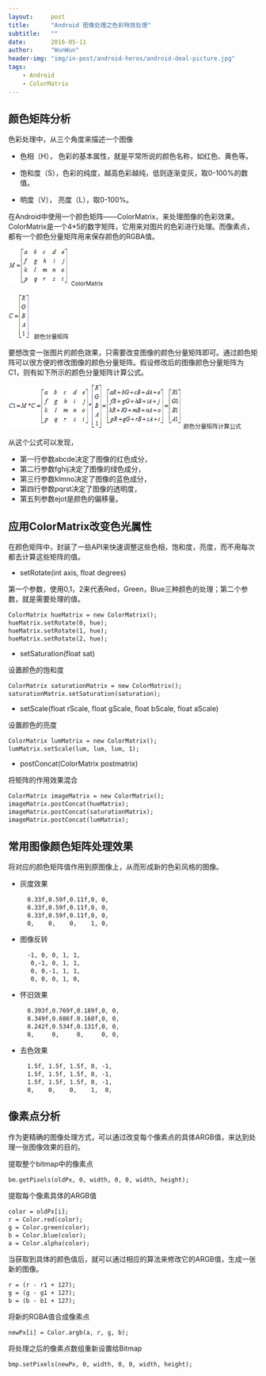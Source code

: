 ```yaml
---
layout:     post
title:      "Android 图像处理之色彩特效处理"
subtitle:   ""
date:       2016-05-11
author:     "WunWun"
header-img: "img/in-post/android-heros/android-deal-picture.jpg"
tags:
    - Android
    - ColorMatrix
---
```


## 颜色矩阵分析

色彩处理中，从三个角度来描述一个图像

- 色相（H），  色彩的基本属性，就是平常所说的颜色名称，如红色、黄色等。

- 饱和度（S），色彩的纯度，越高色彩越纯，低则逐渐变灰，取0-100%的数值。

- 明度（V），  亮度（L），取0-100%。

在Android中使用一个颜色矩阵——ColorMatrix，来处理图像的色彩效果。ColorMatrix是一个4*5的数字矩阵，它用来对图片的色彩进行处理。而像素点，都有一个颜色分量矩阵用来保存颜色的RGBA值。

![java-javascript](/img/in-post/android-heros/android-color-matrix.png)
<small class="img-hint">ColorMatrix</small>

![java-javascript](/img/in-post/android-heros/android-color-rgba.png)
<small class="img-hint">颜色分量矩阵</small>

要想改变一张图片的颜色效果，只需要改变图像的颜色分量矩阵即可。通过颜色矩阵可以很方便的修改图像的颜色分量矩阵。假设修改后的图像颜色分量矩阵为C1，则有如下所示的颜色分量矩阵计算公式。

![java-javascript](/img/in-post/android-heros/android-color-matrix-deal.png)
<small class="img-hint">颜色分量矩阵计算公式</small>

从这个公式可以发现，
- 第一行参数abcde决定了图像的红色成分，
- 第二行参数fghij决定了图像的绿色成分，
- 第三行参数klmno决定了图像的蓝色成分，
- 第四行参数pqrst决定了图像的透明度，
- 第五列参数ejot是颜色的偏移量。

## 应用ColorMatrix改变色光属性

在颜色矩阵中，封装了一些API来快速调整这些色相，饱和度，亮度，而不用每次都去计算这些矩阵的值。

- setRotate(int axis, float degrees)

第一个参数，使用0,1，2来代表Red，Green，Blue三种颜色的处理；第二个参数，就是需要处理的值。

	ColorMatrix hueMatrix = new ColorMatrix();
    hueMatrix.setRotate(0, hue);
    hueMatrix.setRotate(1, hue);
    hueMatrix.setRotate(2, hue);

- setSaturation(float sat)

设置颜色的饱和度

	ColorMatrix saturationMatrix = new ColorMatrix();
    saturationMatrix.setSaturation(saturation);

- setScale(float rScale, float gScale, float bScale, float aScale)

设置颜色的亮度

    ColorMatrix lumMatrix = new ColorMatrix();
    lumMatrix.setScale(lum, lum, lum, 1);

- postConcat(ColorMatrix postmatrix)

将矩阵的作用效果混合

    ColorMatrix imageMatrix = new ColorMatrix();
    imageMatrix.postConcat(hueMatrix);
    imageMatrix.postConcat(saturationMatrix);
    imageMatrix.postConcat(lumMatrix);

## 常用图像颜色矩阵处理效果

将对应的颜色矩阵值作用到原图像上，从而形成新的色彩风格的图像。

- 灰度效果

		0.33f,0.59f,0.11f,0, 0,
		0.33f,0.59f,0.11f,0, 0,
		0.33f,0.59f,0.11f,0, 0,
		0,    0,    0,    1, 0,

- 图像反转

		-1, 0, 0, 1, 1,
		 0,-1, 0, 1, 1,
		 0, 0,-1, 1, 1,
		 0, 0, 0, 1, 0,

- 怀旧效果

		0.393f,0.769f,0.189f,0, 0,
		0.349f,0.686f.0.168f,0, 0,
		0.242f,0.534f,0.131f,0, 0,
		0,     0,     0,     0, 0,

- 去色效果

		1.5f, 1.5f, 1.5f, 0, -1,
		1.5f, 1.5f, 1.5f, 0, -1,
		1.5f, 1.5f, 1.5f, 0, -1,
		0,    0,    0,    1,  0,

## 像素点分析

作为更精确的图像处理方式，可以通过改变每个像素点的具体ARGB值，来达到处理一张图像效果的目的。

提取整个bitmap中的像素点

	bm.getPixels(oldPx, 0, width, 0, 0, width, height);

提取每个像素具体的ARGB值

	color = oldPx[i];
    r = Color.red(color);
    g = Color.green(color);
    b = Color.blue(color);
    a = Color.alpha(color);

当获取到具体的颜色值后，就可以通过相应的算法来修改它的ARGB值，生成一张新的图像。

    r = (r - r1 + 127);
    g = (g - g1 + 127);
    b = (b - b1 + 127);

将新的RGBA值合成像素点

	newPx[i] = Color.argb(a, r, g, b);
	
将处理之后的像素点数组重新设置给Bitmap

	bmp.setPixels(newPx, 0, width, 0, 0, width, height);